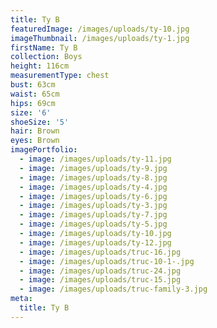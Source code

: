 ```yaml
---
title: Ty B
featuredImage: /images/uploads/ty-10.jpg
imageThumbnail: /images/uploads/ty-1.jpg
firstName: Ty B
collection: Boys
height: 116cm
measurementType: chest
bust: 63cm
waist: 65cm
hips: 69cm
size: '6'
shoeSize: '5'
hair: Brown
eyes: Brown
imagePortfolio:
  - image: /images/uploads/ty-11.jpg
  - image: /images/uploads/ty-9.jpg
  - image: /images/uploads/ty-8.jpg
  - image: /images/uploads/ty-4.jpg
  - image: /images/uploads/ty-6.jpg
  - image: /images/uploads/ty-3.jpg
  - image: /images/uploads/ty-7.jpg
  - image: /images/uploads/ty-5.jpg
  - image: /images/uploads/ty-10.jpg
  - image: /images/uploads/ty-12.jpg
  - image: /images/uploads/truc-16.jpg
  - image: /images/uploads/truc-10-1-.jpg
  - image: /images/uploads/truc-24.jpg
  - image: /images/uploads/truc-15.jpg
  - image: /images/uploads/truc-family-3.jpg
meta:
  title: Ty B
---
```


